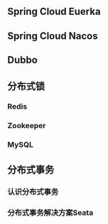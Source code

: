 ## Spring Cloud Euerka

## Spring Cloud Nacos

## Dubbo

## 分布式锁

### Redis

### Zookeeper

### MySQL

## 分布式事务

### 认识分布式事务

### 分布式事务解决方案Seata

